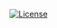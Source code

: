 [![License](http://img.shields.io/:license-affero-blue.svg)](http://www.gnu.org/licenses/agpl-3.0.en.html)
